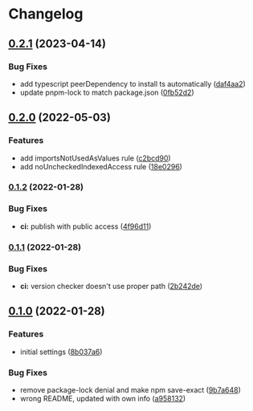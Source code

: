 # Changelog

## [0.2.1](https://github.com/V-ed/tsconfig/compare/tsconfig-v0.2.0...tsconfig-v0.2.1) (2023-04-14)


### Bug Fixes

* add typescript peerDependency to install ts automatically ([daf4aa2](https://github.com/V-ed/tsconfig/commit/daf4aa274f75b96abe2d2956ca12127e5a6f88df))
* update pnpm-lock to match package.json ([0fb52d2](https://github.com/V-ed/tsconfig/commit/0fb52d212a12669c03741101655d95c3ef1fca7f))

## [0.2.0](https://github.com/V-ed/tsconfig/compare/tsconfig-v0.1.2...tsconfig-v0.2.0) (2022-05-03)


### Features

* add importsNotUsedAsValues rule ([c2bcd90](https://github.com/V-ed/tsconfig/commit/c2bcd90d66ea9c97c93caa3135d7955fb14d55f5))
* add noUncheckedIndexedAccess rule ([18e0296](https://github.com/V-ed/tsconfig/commit/18e029625ce28038dcf3dc87b2380c843ffbe3c6))

### [0.1.2](https://github.com/V-ed/tsconfig/compare/tsconfig-v0.1.1...tsconfig-v0.1.2) (2022-01-28)


### Bug Fixes

* **ci:** publish with public access ([4f96d11](https://github.com/V-ed/tsconfig/commit/4f96d1132bca5448105babf6daabc0c998893667))

### [0.1.1](https://github.com/V-ed/tsconfig/compare/tsconfig-v0.1.0...tsconfig-v0.1.1) (2022-01-28)


### Bug Fixes

* **ci:** version checker doesn't use proper path ([2b242de](https://github.com/V-ed/tsconfig/commit/2b242de6184935bd456ea700e432b8c48ef2c950))

## [0.1.0](https://github.com/V-ed/tsconfig/compare/tsconfig-v0.0.1...tsconfig-v0.1.0) (2022-01-28)


### Features

* initial settings ([8b037a6](https://github.com/V-ed/tsconfig/commit/8b037a612ee0cdaa0c212c326a0c4f0f9774641e))


### Bug Fixes

* remove package-lock denial and make npm save-exact ([9b7a648](https://github.com/V-ed/tsconfig/commit/9b7a648c46cc00c429bbd0abc52b2eda8e20d418))
* wrong README, updated with own info ([a958132](https://github.com/V-ed/tsconfig/commit/a95813235b2f9d25a1f7af76d5691b0a4ac69d7d))
